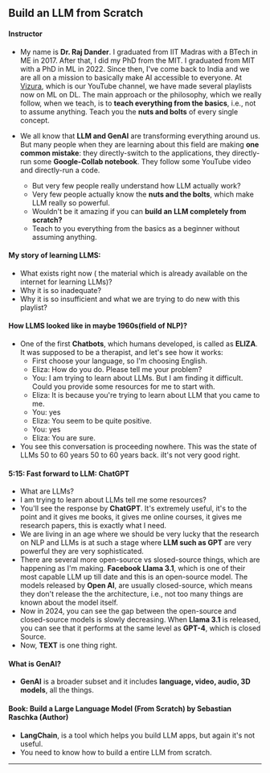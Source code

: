 ## Build an LLM from Scratch

#### Instructor
* My name is __Dr. Raj Dander__. I graduated from IIT Madras with a BTech in ME in 2017. After that, I did my PhD from the MIT. I graduated from MIT with a PhD in ML in 2022. Since then, I've come back to India and we are all on a mission to basically make AI accessible to everyone. At [Vizura](https://www.youtube.com/@vizuara), which is our YouTube channel, we have made several playlists now on ML on DL. The main approach or the philosophy, which we really follow, when we teach, is to __teach everything from the basics__, i.e., not to assume anything. Teach you the __nuts and bolts__ of every single concept. 

* We all know that __LLM and GenAI__ are transforming everything around us. But many people when they are learning about this field are making __one common mistake__: they directly-switch to the applications, they directly-run some __Google-Collab notebook__. They follow some YouTube video and directly-run a code.
   * But very few people really understand how LLM actually work?
   * Very few people actually know the __nuts and the bolts__, which make LLM really so powerful.
   * Wouldn't be it amazing if you can __build an LLM completely from scratch?__
   * Teach to you everything from the basics as a beginner without assuming anything.


#### My story of learning LLMS:
* What exists right now ( the material which is already available on the internet for learning LLMs)?
* Why it is so inadequate?
* Why it is so insufficient and what we are trying to do new with this playlist?

#### How LLMS looked like in maybe 1960s(field of NLP)?
* One of the first __Chatbots__, which humans developed, is called as __ELIZA__. It was supposed to be a therapist, and let's see how it works:
   * First choose your language, so I'm choosing English.
   * Eliza: How do you do. Please tell me your problem?
   * You: I am trying to learn about LLMs. But I am finding it difficult. Could you provide some resources for me to start with.
   * Eliza: It is because you're trying to learn about LLM that you came to me.
   * You: yes 
   * Eliza: You seem to be quite positive.
   * You: yes
   * Eliza: You are sure.
* You see this conversation is proceeding nowhere. This was the state of LLMs 50 to 60 years 50 to 60 years back. iIt's not very good right.


#### 5:15: Fast forward to __LLM: ChatGPT__
* What are LLMs?
* I am trying to learn about LLMs tell me some resources?
* You'll see the response by __ChatGPT__. It's extremely useful, it's to the point and it gives me books, it gives me online courses, it gives me research papers, this is exactly what I need.
* We are living in an age where we should be very lucky that the research on NLP and LLMs is at such a stage where __LLM such as GPT__ are very powerful they are very sophisticated.
* There are several more open-source vs slosed-source things, which are happening as I'm making. __Facebook Llama 3.1__, which is one of their most capable LLM up till date and this is an open-source model. The models released by __Open AI__, are usually closed-source, which means they don't release the the architecture, i.e., not too many things are known about the model itself.
* Now in 2024, you can see the gap between the open-source and closed-source models is slowly decreasing. When __Llama 3.1__ is released, you can see that it performs at the same level as __GPT-4__, which is closed Source.
* Now, __TEXT__ is one thing right.

#### What is GenAI?
* __GenAI__ is a broader subset and it includes __language, video, audio, 3D models__, all the things.

#### Book: Build a Large Language Model (From Scratch) by Sebastian Raschka (Author)

*  __LangChain__, is a tool which helps you build LLM apps, but again it's not useful.
*  You need to know how to build a entire LLM from scratch.

***





